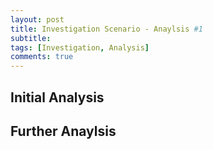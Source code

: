 ```yaml
---
layout: post
title: Investigation Scenario - Anaylsis #1 
subtitle: 
tags: [Investigation, Analysis]
comments: true
---
```



## Initial Analysis







## Further Anaylsis
